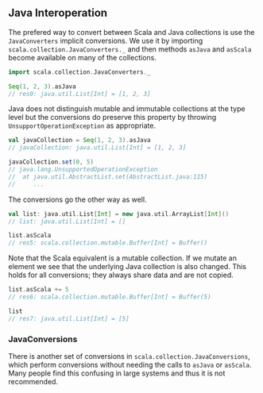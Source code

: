 ## Java Interoperation

The prefered way to convert between Scala and Java collections is use the `JavaConverters` implicit conversions. We use it by importing `scala.collection.JavaConverters._` and then methods `asJava` and `asScala` become available on many of the collections.

```scala
import scala.collection.JavaConverters._
```

```scala
Seq(1, 2, 3).asJava
// res0: java.util.List[Int] = [1, 2, 3]
```

Java does not distinguish mutable and immutable collections at the type level but the conversions do preserve this property by throwing `UnsupportOperationException` as appropriate.

```scala
val javaCollection = Seq(1, 2, 3).asJava
// javaCollection: java.util.List[Int] = [1, 2, 3]
```

```scala
javaCollection.set(0, 5)
// java.lang.UnsupportedOperationException
// 	at java.util.AbstractList.set(AbstractList.java:115)
//     ...
```

The conversions go the other way as well.

```scala
val list: java.util.List[Int] = new java.util.ArrayList[Int]()
// list: java.util.List[Int] = []

list.asScala
// res5: scala.collection.mutable.Buffer[Int] = Buffer()
```

Note that the Scala equivalent is a mutable collection. If we mutate an element we see that the underlying Java collection is also changed. This holds for all conversions; they always share data and are not copied.

```scala
list.asScala += 5
// res6: scala.collection.mutable.Buffer[Int] = Buffer(5)

list
// res7: java.util.List[Int] = [5]
```

### JavaConversions

There is another set of conversions in `scala.collection.JavaConversions`, which perform conversions without needing the calls to `asJava` or `asScala`. Many people find this confusing in large systems and thus it is not recommended.
